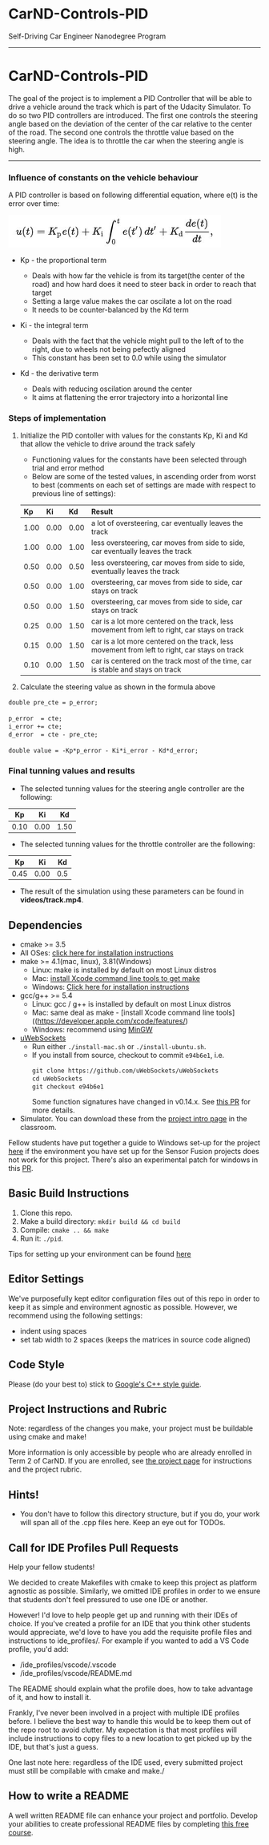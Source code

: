 # CarND-Controls-PID
Self-Driving Car Engineer Nanodegree Program

---

# CarND-Controls-PID

The goal of the project is to implement a PID Controller that will be able to drive a vehicle around the track which is part of the Udacity Simulator. To do so two PID controllers are introduced. The first one controls the steering angle based on the deviation of the center of the car relative to the center of the road. The second one controls the throttle value based on the steering angle. The idea is to throttle the car when the steering angle is high.

---

### Influence of constants on the vehicle behaviour

A PID controller is based on following differential equation, where e(t) is the error over time:

![PID mathematical formula](https://github.com/Tzowbiie/CarND-PID-Control-Project/blob/master/PID_formula.jpg)

* Kp - the proportional term 
  - Deals with how far the vehicle is from its target(the center of the road) and how hard does it need to steer back in order to reach that target
  - Setting a large value makes the car oscilate a lot on the road
  - It needs to be counter-balanced by the Kd term

* Ki - the integral term
  - Deals with the fact that the vehicle might pull to the left of to the right, due to wheels not being pefectly aligned
  - This constant has been set to 0.0 while using the simulator 

* Kd - the derivative term
  - Deals with reducing oscilation around the center
  - It aims at flattening the error trajectory into a horizontal line
  
### Steps of implementation

1. Initialize the PID contoller with values for the constants Kp, Ki and Kd that allow the vehicle to drive around the track safely
   - Functioning values for the constants have been selected through trial and error method
   - Below are some of the tested values, in ascending order from worst to best (comments on each set of settings are made with respect to previous line of settings):
   
   | Kp | Ki | Kd | Result |
   | -- | -- | -- | -- |
   | 1.00 | 0.00 | 0.00 | a lot of oversteering, car eventually leaves the track |
   | 1.00 | 0.00 | 1.00 | less oversteering, car moves from side to side, car eventually leaves the track |
   | 0.50 | 0.00 | 0.50 | less oversteering, car moves from side to side, eventually leaves the track |
   | 0.50 | 0.00 | 1.00 | oversteering, car moves from side to side, car stays on track |
   | 0.50 | 0.00 | 1.50 | oversteering, car moves from side to side, car stays on track |
   | 0.25 | 0.00 | 1.50 | car is a lot more centered on the track, less movement from left to right, car stays on track |
   | 0.15 | 0.00 | 1.50 | car is a lot more centered on the track, less movement from left to right, car stays on track |
   | 0.10 | 0.00 | 1.50 | car is centered on the track most of the time, car is stable and stays on track |

2. Calculate the steering value as shown in the formula above
```
double pre_cte = p_error;

p_error  = cte;
i_error += cte;
d_error  = cte - pre_cte;
  
double value = -Kp*p_error - Ki*i_error - Kd*d_error;
```
### Final tunning values and results

* The selected tunning values for the steering angle controller are the following:

| Kp | Ki | Kd |
| -- | -- | -- |
| 0.10 | 0.00 | 1.50 |

* The selected tunning values for the throttle controller are the following:

| Kp | Ki | Kd |
| -- | -- | -- |
| 0.45 | 0.00 | 0.5 |

* The result of the simulation using these parameters can be found in **videos/track.mp4**.

## Dependencies

* cmake >= 3.5
 * All OSes: [click here for installation instructions](https://cmake.org/install/)
* make >= 4.1(mac, linux), 3.81(Windows)
  * Linux: make is installed by default on most Linux distros
  * Mac: [install Xcode command line tools to get make](https://developer.apple.com/xcode/features/)
  * Windows: [Click here for installation instructions](http://gnuwin32.sourceforge.net/packages/make.htm)
* gcc/g++ >= 5.4
  * Linux: gcc / g++ is installed by default on most Linux distros
  * Mac: same deal as make - [install Xcode command line tools]((https://developer.apple.com/xcode/features/)
  * Windows: recommend using [MinGW](http://www.mingw.org/)
* [uWebSockets](https://github.com/uWebSockets/uWebSockets)
  * Run either `./install-mac.sh` or `./install-ubuntu.sh`.
  * If you install from source, checkout to commit `e94b6e1`, i.e.
    ```
    git clone https://github.com/uWebSockets/uWebSockets 
    cd uWebSockets
    git checkout e94b6e1
    ```
    Some function signatures have changed in v0.14.x. See [this PR](https://github.com/udacity/CarND-MPC-Project/pull/3) for more details.
* Simulator. You can download these from the [project intro page](https://github.com/udacity/self-driving-car-sim/releases) in the classroom.

Fellow students have put together a guide to Windows set-up for the project [here](https://s3-us-west-1.amazonaws.com/udacity-selfdrivingcar/files/Kidnapped_Vehicle_Windows_Setup.pdf) if the environment you have set up for the Sensor Fusion projects does not work for this project. There's also an experimental patch for windows in this [PR](https://github.com/udacity/CarND-PID-Control-Project/pull/3).

## Basic Build Instructions

1. Clone this repo.
2. Make a build directory: `mkdir build && cd build`
3. Compile: `cmake .. && make`
4. Run it: `./pid`. 

Tips for setting up your environment can be found [here](https://classroom.udacity.com/nanodegrees/nd013/parts/40f38239-66b6-46ec-ae68-03afd8a601c8/modules/0949fca6-b379-42af-a919-ee50aa304e6a/lessons/f758c44c-5e40-4e01-93b5-1a82aa4e044f/concepts/23d376c7-0195-4276-bdf0-e02f1f3c665d)

## Editor Settings

We've purposefully kept editor configuration files out of this repo in order to
keep it as simple and environment agnostic as possible. However, we recommend
using the following settings:

* indent using spaces
* set tab width to 2 spaces (keeps the matrices in source code aligned)

## Code Style

Please (do your best to) stick to [Google's C++ style guide](https://google.github.io/styleguide/cppguide.html).

## Project Instructions and Rubric

Note: regardless of the changes you make, your project must be buildable using
cmake and make!

More information is only accessible by people who are already enrolled in Term 2
of CarND. If you are enrolled, see [the project page](https://classroom.udacity.com/nanodegrees/nd013/parts/40f38239-66b6-46ec-ae68-03afd8a601c8/modules/f1820894-8322-4bb3-81aa-b26b3c6dcbaf/lessons/e8235395-22dd-4b87-88e0-d108c5e5bbf4/concepts/6a4d8d42-6a04-4aa6-b284-1697c0fd6562)
for instructions and the project rubric.

## Hints!

* You don't have to follow this directory structure, but if you do, your work
  will span all of the .cpp files here. Keep an eye out for TODOs.

## Call for IDE Profiles Pull Requests

Help your fellow students!

We decided to create Makefiles with cmake to keep this project as platform
agnostic as possible. Similarly, we omitted IDE profiles in order to we ensure
that students don't feel pressured to use one IDE or another.

However! I'd love to help people get up and running with their IDEs of choice.
If you've created a profile for an IDE that you think other students would
appreciate, we'd love to have you add the requisite profile files and
instructions to ide_profiles/. For example if you wanted to add a VS Code
profile, you'd add:

* /ide_profiles/vscode/.vscode
* /ide_profiles/vscode/README.md

The README should explain what the profile does, how to take advantage of it,
and how to install it.

Frankly, I've never been involved in a project with multiple IDE profiles
before. I believe the best way to handle this would be to keep them out of the
repo root to avoid clutter. My expectation is that most profiles will include
instructions to copy files to a new location to get picked up by the IDE, but
that's just a guess.

One last note here: regardless of the IDE used, every submitted project must
still be compilable with cmake and make./

## How to write a README
A well written README file can enhance your project and portfolio.  Develop your abilities to create professional README files by completing [this free course](https://www.udacity.com/course/writing-readmes--ud777).

